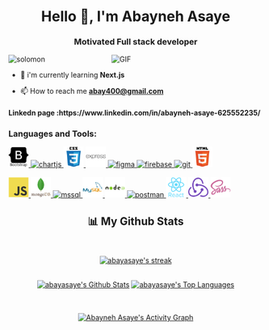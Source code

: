 <h1 align="center">Hello 👋, I'm Abayneh Asaye</h1>
<h3 align="center">Motivated Full stack developer</h3>
<img align="right" width="300" alt="GIF" src="https://cdn.dribbble.com/users/1162077/screenshots/3848914/programmer.gif" />
<p align="left"> <img src="https://komarev.com/ghpvc/?username=abayasaye&label=Profile%20views&color=0e75b6&style=flat" alt="solomon" /></p>





- 🌱  i'm currently learning **Next.js**

- 📫  How to reach me **abay400@gmail.com**
 

<h4 align="left">Linkedn page :https://www.linkedin.com/in/abayneh-asaye-625552235/</h4>
<p align="left">
</p>


<h3 align="left">Languages and Tools:</h3>
<p align="left"> <a href="https://getbootstrap.com" target="_blank" rel="noreferrer"> <img src="https://raw.githubusercontent.com/devicons/devicon/master/icons/bootstrap/bootstrap-plain-wordmark.svg" alt="bootstrap" width="40" height="40"/> </a>  <a href="https://www.chartjs.org" target="_blank" rel="noreferrer"> <img src="https://www.chartjs.org/media/logo-title.svg" alt="chartjs" width="40" height="40"/> </a> <a href="https://www.w3schools.com/css/" target="_blank" rel="noreferrer"> <img src="https://raw.githubusercontent.com/devicons/devicon/master/icons/css3/css3-original-wordmark.svg" alt="css3" width="40" height="40"/> </a> <a href="https://expressjs.com" target="_blank" rel="noreferrer"> <img src="https://raw.githubusercontent.com/devicons/devicon/master/icons/express/express-original-wordmark.svg" alt="express" width="40" height="40"/> </a> <a href="https://www.figma.com/" target="_blank" rel="noreferrer"> <img src="https://www.vectorlogo.zone/logos/figma/figma-icon.svg" alt="figma" width="40" height="40"/> </a> <a href="https://firebase.google.com/" target="_blank" rel="noreferrer"> <img src="https://www.vectorlogo.zone/logos/firebase/firebase-icon.svg" alt="firebase" width="40" height="40"/> </a> <a href="https://git-scm.com/" target="_blank" rel="noreferrer"> <img src="https://www.vectorlogo.zone/logos/git-scm/git-scm-icon.svg" alt="git" width="40" height="40"/> </a> <a href="https://www.w3.org/html/" target="_blank" rel="noreferrer"> <img src="https://raw.githubusercontent.com/devicons/devicon/master/icons/html5/html5-original-wordmark.svg" alt="html5" width="40" height="40"/> </a> <br/> <br/>  <a href="https://developer.mozilla.org/en-US/docs/Web/JavaScript" target="_blank" rel="noreferrer"> <img src="https://raw.githubusercontent.com/devicons/devicon/master/icons/javascript/javascript-original.svg" alt="javascript" width="40" height="40"/> </a> <a href="https://www.mongodb.com/" target="_blank" rel="noreferrer"> <img src="https://raw.githubusercontent.com/devicons/devicon/master/icons/mongodb/mongodb-original-wordmark.svg" alt="mongodb" width="40" height="40"/> </a> <a href="https://www.microsoft.com/en-us/sql-server" target="_blank" rel="noreferrer"> <img src="https://www.svgrepo.com/show/303229/microsoft-sql-server-logo.svg" alt="mssql" width="40" height="40"/> </a> <a href="https://www.mysql.com/" target="_blank" rel="noreferrer"> <img src="https://raw.githubusercontent.com/devicons/devicon/master/icons/mysql/mysql-original-wordmark.svg" alt="mysql" width="40" height="40"/> </a> <a href="https://nodejs.org" target="_blank" rel="noreferrer"> <img src="https://raw.githubusercontent.com/devicons/devicon/master/icons/nodejs/nodejs-original-wordmark.svg" alt="nodejs" width="40" height="40"/> </a> <a href="https://postman.com" target="_blank" rel="noreferrer"> <img src="https://www.vectorlogo.zone/logos/getpostman/getpostman-icon.svg" alt="postman" width="40" height="40"/> </a> <a href="https://reactjs.org/" target="_blank" rel="noreferrer"> <img src="https://raw.githubusercontent.com/devicons/devicon/master/icons/react/react-original-wordmark.svg" alt="react" width="40" height="40"/> </a> <a href="https://redux.js.org" target="_blank" rel="noreferrer"> <img src="https://raw.githubusercontent.com/devicons/devicon/master/icons/redux/redux-original.svg" alt="redux" width="40" height="40"/> </a> <a href="https://sass-lang.com" target="_blank" rel="noreferrer"> <img src="https://raw.githubusercontent.com/devicons/devicon/master/icons/sass/sass-original.svg" alt="sass" width="40" height="40"/> </a> </p>


## <div align="center"> 📊 My Github Stats</div>
<!-- [![React Badge](https://img.shields.io/badge/-React-61DBFB?style=for-the-badge&labelColor=black&logo=react&logoColor=61DBFB)](#)  [![Javascript Badge](https://img.shields.io/badge/-Javascript-F0DB4F?style=for-the-badge&labelColor=black&logo=javascript&logoColor=F0DB4F)](#) [![Typescript Badge](https://img.shields.io/badge/-Typescript-007acc?style=for-the-badge&labelColor=black&logo=typescript&logoColor=007acc)](#) [![Nodejs Badge](https://img.shields.io/badge/-Nodejs-3C873A?style=for-the-badge&labelColor=black&logo=node.js&logoColor=3C873A)](#) [![GraphQL Badge](https://img.shields.io/badge/-GraphQl-e535ab?style=for-the-badge&labelColor=black&logo=node.js&logoColor=e535ab)](#) -->
<br/>

<p align="center">
    <a href="https://github.com/abayasaye/github-readme-streak-stats">
        <img title="🔥 Get streak stats for your profile at git.io/streak-stats" alt="abayasaye's streak" src="https://github-readme-streak-stats.herokuapp.com/?user=abayasaye&theme=black-ice&hide_border=true&stroke=ffb600&background=0D1117"/>
    </a>
</p>

  <br/>
  <div align="center">
    <a  href="https://github.com/abayasaye/github-readme-stats"><img alt="abayasaye's Github Stats" src="https://github-readme-stats.vercel.app/api?username=abayasaye&show_icons=true&count_private=true&theme=react&hide_border=true&bg_color=0D1117" /></a>
  <a href="https://github.com/abayasaye/github-readme-stats"><img alt="abayasaye's Top Languages" src="https://github-readme-stats.vercel.app/api/top-langs/?username=abayasaye&langs_count=8&count_private=true&layout=compact&theme=react&hide_border=true&bg_color=0D1117" /></a>
  <br/>
  
 

<br/>
<br/>

<a href="https://github.com/abayasaye/github-readme-activity-graph"><img alt="Abayneh Asaye's Activity Graph" src="https://activity/graph?username=abayasaye&bg_color=0D1117&color=5BCDEC&line=5BCDEC&point=FFFFFF&hide_border=true" /></a>

 
<br/>
<br/>

</p>
</div>
<!-- ## ❤ Views and Followers
<a href="https://github.com/Meghna-DAS/github-profile-views-counter">
    <img src="https://komarev.com/ghpvc/?username=abayasaye">
</a>
<a href="https://github.com/abayasaye?tab=followers"><img src="https://img.shields.io/github/followers/abayasaye?label=Followers&style=social" alt="GitHub Badge"></a> -->

